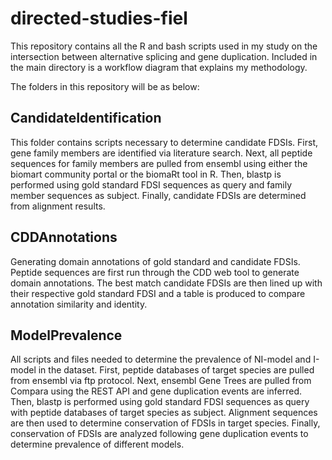 # directed-studies-fiel

This repository contains all the R and bash scripts used in my study on the intersection between alternative splicing and gene duplication. Included in the main directory
is a workflow diagram that explains my methodology. 

The folders in this repository will be as below:

## CandidateIdentification
This folder contains scripts necessary to determine candidate FDSIs. First, gene family members are identified via literature search. Next, all peptide
sequences for family members are pulled from ensembl using either the biomart community portal or the biomaRt tool in R. Then, blastp is performed using
gold standard FDSI sequences as query and family member sequences as subject. Finally, candidate FDSIs are determined from alignment results. 

## CDDAnnotations
Generating domain annotations of gold standard and candidate FDSIs. Peptide sequences are first run through the CDD web tool to generate domain annotations. 
The best match candidate FDSIs are then lined up with their respective gold standard FDSI and a table is produced to compare annotation similarity and identity.

## ModelPrevalence
All scripts and files needed to determine the prevalence of NI-model and I-model in the dataset. First, peptide databases of target species are pulled from ensembl 
via ftp protocol. Next, ensembl Gene Trees are pulled from Compara using the REST API and gene duplication events are inferred. Then, blastp is performed using 
gold standard FDSI sequences as query with peptide databases of target species as subject. Alignment sequences are then used to determine conservation of FDSIs 
in target species. Finally, conservation of FDSIs are analyzed following gene duplication events to determine prevalence of different models. 
